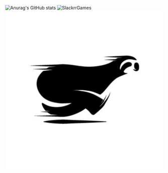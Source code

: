 ![Anurag's GitHub stats](https://github-readme-stats.vercel.app/api?username=ublockedslackrr&show_icons=true&theme=dracula)
![SlackrrGames](https://github.io/image?=slackrrgames.png#)
<a href="https://ublockedslackrr.github.io./"><img src="slackrr.png"></a>
